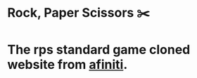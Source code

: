 # Rock, Paper Scissors ✂️
# The rps standard game cloned website from [afiniti](https://www.afiniti.com/corporate/rock-paper-scissors).
